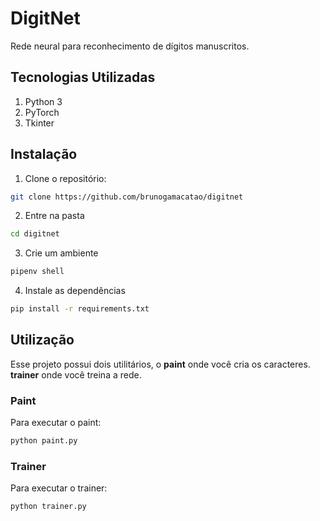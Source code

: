 # DigitNet

Rede neural para reconhecimento de dígitos manuscritos.

## Tecnologias Utilizadas
1. Python 3
2. PyTorch
3. Tkinter

## Instalação
1. Clone o repositório:
```bash
git clone https://github.com/brunogamacatao/digitnet
```
2. Entre na pasta
```bash
cd digitnet
```
3. Crie um ambiente
```bash
pipenv shell
```
4. Instale as dependências
```bash
pip install -r requirements.txt
```

## Utilização
Esse projeto possui dois utilitários, o **paint** onde você cria os caracteres.
**trainer** onde você treina a rede.

### Paint
Para executar o paint:
```bash
python paint.py
```

### Trainer
Para executar o trainer:
```bash
python trainer.py
```
